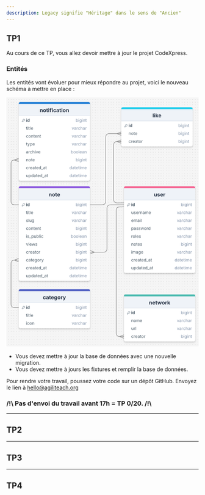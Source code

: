 ```yaml
---
description: Legacy signifie "Héritage" dans le sens de "Ancien"
---
```


## TP1

Au cours de ce TP, vous allez devoir mettre à jour le projet CodeXpress.

### Entités

Les entités vont évoluer pour mieux répondre au projet, voici le nouveau schéma à mettre en place :

![Entités](img/new-classes.png)

- Vous devez mettre à jour la base de données avec une nouvelle migration.
- Vous devez mettre à jours les fixtures et remplir la base de données.

Pour rendre votre travail, poussez votre code sur un dépôt GitHub.
Envoyez le lien à hello@agiliteach.org

### /!\ Pas d'envoi du travail avant 17h = TP 0/20. /!\

---

## TP2



---

## TP3



---

## TP4
